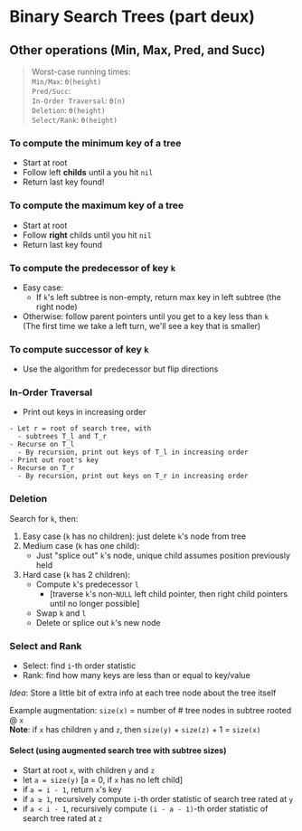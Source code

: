 # Binary Search Trees (part deux)

## Other operations (Min, Max, Pred, and Succ)
> Worst-case running times:  
> `Min/Max`: `ϴ(height)`  
> `Pred/Succ`:  
> `In-Order Traversal`: `ϴ(n)`  
> `Deletion`: `ϴ(height)`  
> `Select/Rank`: `ϴ(height)`

### To compute the minimum key of a tree
- Start at root
- Follow left **childs** until a you hit `nil`
- Return last key found!

### To compute the maximum key of a tree
- Start at root
- Follow **right** childs until you hit `nil`
- Return last key found

### To compute the predecessor of key `k`
- Easy case:
   - If `k`'s left subtree is non-empty, return max key in left subtree (the
     right node)
- Otherwise: follow parent pointers until you get to a key less than `k`  
  (The first time we take a left turn, we'll see a key that is smaller)

### To compute successor of key `k`
- Use the algorithm for predecessor but flip directions

### In-Order Traversal
- Print out keys in increasing order  
```
- Let r = root of search tree, with
  - subtrees T_l and T_r
- Recurse on T_l
  - By recursion, print out keys of T_l in increasing order
- Print out root's key
- Recurse on T_r
  - By recursion, print out keys on T_r in increasing order
```

### Deletion
Search for `k`, then:
1. Easy case (`k` has no children): just delete `k`'s node from tree
2. Medium case (`k` has one child):  
    - Just "splice out" `k`'s node, unique child assumes position previously held
3. Hard case (`k` has 2 children):
    - Compute `k`'s predecessor `l`
        - [traverse `k`'s non-`NULL` left child pointer, then right child 
          pointers until no longer possible]
    - Swap `k` and `l`
    - Delete or splice out `k`'s new node

### Select and Rank
- Select: find `i`-th order statistic  
- Rank: find how many keys are less than or equal to key/value

*Idea*: Store a little bit of extra info at each tree node about the tree itself

Example augmentation: `size(x)` = number of # tree nodes in subtree rooted @ `x`  
**Note**: if `x` has children `y` and `z`, then `size(y)` + `size(z)` + 1 =
`size(x)`

#### Select (using augmented search tree with subtree sizes)
- Start at root `x`, with children `y` and `z`
- let `a = size(y)` [a = 0, if `x` has no left child]
- if `a = i - 1`, return `x`'s key
- if `a ≥ 1`, recursively compute `i`-th order statistic of search tree rated at
  `y`
- if `a < i - 1`, recursively compute `(i - a - 1)`-th order statistic of search
  tree rated at `z`
